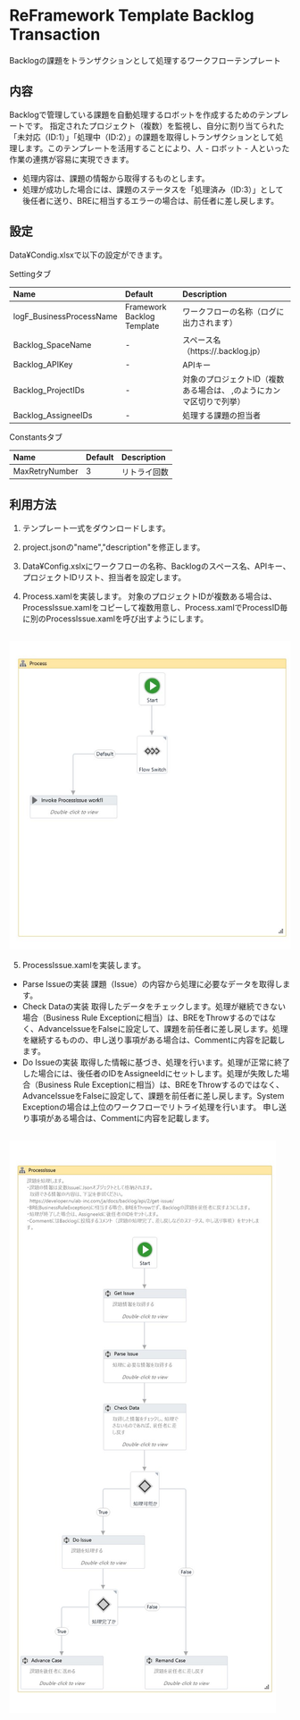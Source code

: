 # ReFramework Template Backlog Transaction

Backlogの課題をトランザクションとして処理するワークフローテンプレート

## 内容

Backlogで管理している課題を自動処理するロボットを作成するためのテンプレートです。
指定されたプロジェクト（複数）を監視し、自分に割り当てられた「未対応（ID:1）」「処理中（ID:2）」の課題を取得しトランザクションとして処理します。このテンプレートを活用することにより、人 - ロボット - 人といった作業の連携が容易に実現できます。


* 処理内容は、課題の情報から取得するものとします。
* 処理が成功した場合には、課題のステータスを「処理済み（ID:3）」として後任者に送り、BREに相当するエラーの場合は、前任者に差し戻します。

## 設定

Data¥Condig.xlsxで以下の設定ができます。

Settingタブ

| Name                     | Default                    | Description                                                                                  |
|:-------------------------|:---------------------------|:---------------------------------------------------------------------------------------------|
| logF_BusinessProcessName | Framework Backlog Template | ワークフローの名称（ログに出力されます）                                                     |
| Backlog_SpaceName        | -                          | スペース名（https://<Space Name>.backlog.jp）                                                |
| Backlog_APIKey           | -                          | APIキー                                                                                      |
| Backlog_ProjectIDs       | -                          | 対象のプロジェクトID（複数ある場合は、 <Project ID>,<Project ID>のようにカンマ区切りで列挙） |
| Backlog_AssigneeIDs      | -                          | 処理する課題の担当者                                                                         |

Constantsタブ

| Name           | Default | Description  |
|:---------------|:--------|:-------------|
| MaxRetryNumber | 3       | リトライ回数 |

## 利用方法

1. テンプレート一式をダウンロードします。

2. project.jsonの"name","description"を修正します。

3. Data¥Config.xslxにワークフローの名称、Backlogのスペース名、APIキー、プロジェクトIDリスト、担当者を設定します。

4. Process.xamlを実装します。
  対象のプロジェクトIDが複数ある場合は、ProcessIssue.xamlをコピーして複数用意し、Process.xamlでProcessID毎に別のProcessIssue.xamlを呼び出すようにします。

  <br/><img src='./Process.jpg'><br/>

5. ProcessIssue.xamlを実装します。
  * Parse Issueの実装
    課題（Issue）の内容から処理に必要なデータを取得します。
  * Check Dataの実装
    取得したデータをチェックします。処理が継続できない場合（Business Rule Exceptionに相当）は、BREをThrowするのではなく、AdvanceIssueをFalseに設定して、課題を前任者に差し戻します。処理を継続するものの、申し送り事項がある場合は、Commentに内容を記載します。
  * Do Issueの実装
    取得した情報に基づき、処理を行います。処理が正常に終了した場合には、後任者のIDをAssigneeIdにセットします。処理が失敗した場合（Business Rule Exceptionに相当）は、BREをThrowするのではなく、AdvanceIssueをFalseに設定して、課題を前任者に差し戻します。System Exceptionの場合は上位のワークフローでリトライ処理を行います。
    申し送り事項がある場合は、Commentに内容を記載します。

  <br/><img src='./ProcessIssue.jpg'><br/>
